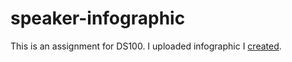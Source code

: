 # speaker-infographic

This is an assignment for DS100. I uploaded infographic I [created](https://www.canva.com/design/DAGRDjNXAog/DHPdgKfME1eby54Wron1wA/edit).
